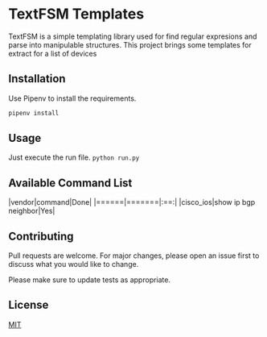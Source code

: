 # TextFSM Templates

TextFSM is a simple templating library used for find regular expresions and parse into manipulable structures. This project brings some templates for extract for a list of devices

## Installation

Use Pipenv to install the requirements.

```bash
pipenv install
```

## Usage
Just execute the run file.
```python run.py```

## Available Command List
|vendor|command|Done|
|======|=======|:==:|
|cisco_ios|show ip bgp neighbor|Yes|

## Contributing
Pull requests are welcome. For major changes, please open an issue first to discuss what you would like to change.

Please make sure to update tests as appropriate.

## License
[MIT](https://choosealicense.com/licenses/mit/)
